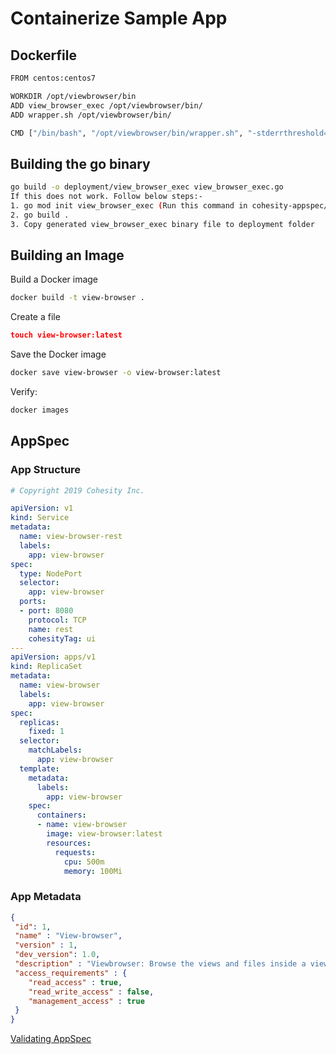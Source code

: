 Containerize Sample App
=======================

## Dockerfile
```bash
FROM centos:centos7

WORKDIR /opt/viewbrowser/bin
ADD view_browser_exec /opt/viewbrowser/bin/
ADD wrapper.sh /opt/viewbrowser/bin/

CMD ["/bin/bash", "/opt/viewbrowser/bin/wrapper.sh", "-stderrthreshold=INFO"]
```

## Building the go binary
```bash
go build -o deployment/view_browser_exec view_browser_exec.go
If this does not work. Follow below steps:-
1. go mod init view_browser_exec (Run this command in cohesity-appspec/sampleapp/viewbrowser )
2. go build .
3. Copy generated view_browser_exec binary file to deployment folder
``` 

## Building an Image
Build a Docker image
```bash
docker build -t view-browser .
```

Create a file
```json
touch view-browser:latest
```

Save the Docker image
```bash
docker save view-browser -o view-browser:latest
```

Verify:
```bash
docker images
```
## AppSpec 

### App Structure
```yaml
# Copyright 2019 Cohesity Inc.

apiVersion: v1
kind: Service
metadata:
  name: view-browser-rest
  labels:
    app: view-browser
spec:
  type: NodePort
  selector:
    app: view-browser
  ports:
  - port: 8080
    protocol: TCP
    name: rest
    cohesityTag: ui
---
apiVersion: apps/v1
kind: ReplicaSet
metadata:
  name: view-browser
  labels:
    app: view-browser
spec:
  replicas:
    fixed: 1
  selector:
    matchLabels:
      app: view-browser
  template:
    metadata:
      labels:
        app: view-browser
    spec:
      containers:
      - name: view-browser
        image: view-browser:latest
        resources:
          requests:
            cpu: 500m
            memory: 100Mi
```
### App Metadata
```json
{
 "id": 1,
 "name" : "View-browser",
 "version" : 1,
 "dev_version": 1.0,
 "description" : "Viewbrowser: Browse the views and files inside a view",
 "access_requirements" : {
    "read_access" : true,
    "read_write_access" : false,
    "management_access" : true
 }
}
```

[Validating AppSpec](https://github.com/cohesity/cohesity-appspec/blob/master/tools/appspecvalidator/README.md)
